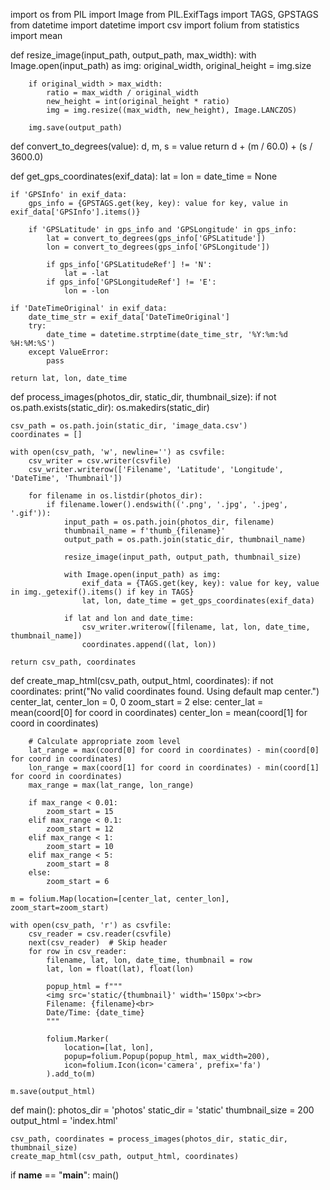 import os
from PIL import Image
from PIL.ExifTags import TAGS, GPSTAGS
from datetime import datetime
import csv
import folium
from statistics import mean

def resize_image(input_path, output_path, max_width):
    with Image.open(input_path) as img:
        original_width, original_height = img.size
        
        if original_width > max_width:
            ratio = max_width / original_width
            new_height = int(original_height * ratio)
            img = img.resize((max_width, new_height), Image.LANCZOS)

        img.save(output_path)

def convert_to_degrees(value):
    d, m, s = value
    return d + (m / 60.0) + (s / 3600.0)

def get_gps_coordinates(exif_data):
    lat = lon = date_time = None

    if 'GPSInfo' in exif_data:
        gps_info = {GPSTAGS.get(key, key): value for key, value in exif_data['GPSInfo'].items()}
        
        if 'GPSLatitude' in gps_info and 'GPSLongitude' in gps_info:
            lat = convert_to_degrees(gps_info['GPSLatitude'])
            lon = convert_to_degrees(gps_info['GPSLongitude'])
            
            if gps_info['GPSLatitudeRef'] != 'N':
                lat = -lat
            if gps_info['GPSLongitudeRef'] != 'E':
                lon = -lon

    if 'DateTimeOriginal' in exif_data:
        date_time_str = exif_data['DateTimeOriginal']
        try:
            date_time = datetime.strptime(date_time_str, '%Y:%m:%d %H:%M:%S')
        except ValueError:
            pass

    return lat, lon, date_time

def process_images(photos_dir, static_dir, thumbnail_size):
    if not os.path.exists(static_dir):
        os.makedirs(static_dir)

    csv_path = os.path.join(static_dir, 'image_data.csv')
    coordinates = []

    with open(csv_path, 'w', newline='') as csvfile:
        csv_writer = csv.writer(csvfile)
        csv_writer.writerow(['Filename', 'Latitude', 'Longitude', 'DateTime', 'Thumbnail'])

        for filename in os.listdir(photos_dir):
            if filename.lower().endswith(('.png', '.jpg', '.jpeg', '.gif')):
                input_path = os.path.join(photos_dir, filename)
                thumbnail_name = f'thumb_{filename}'
                output_path = os.path.join(static_dir, thumbnail_name)

                resize_image(input_path, output_path, thumbnail_size)

                with Image.open(input_path) as img:
                    exif_data = {TAGS.get(key, key): value for key, value in img._getexif().items() if key in TAGS}
                    lat, lon, date_time = get_gps_coordinates(exif_data)

                if lat and lon and date_time:
                    csv_writer.writerow([filename, lat, lon, date_time, thumbnail_name])
                    coordinates.append((lat, lon))

    return csv_path, coordinates

def create_map_html(csv_path, output_html, coordinates):
    if not coordinates:
        print("No valid coordinates found. Using default map center.")
        center_lat, center_lon = 0, 0
        zoom_start = 2
    else:
        center_lat = mean(coord[0] for coord in coordinates)
        center_lon = mean(coord[1] for coord in coordinates)
        
        # Calculate appropriate zoom level
        lat_range = max(coord[0] for coord in coordinates) - min(coord[0] for coord in coordinates)
        lon_range = max(coord[1] for coord in coordinates) - min(coord[1] for coord in coordinates)
        max_range = max(lat_range, lon_range)
        
        if max_range < 0.01:
            zoom_start = 15
        elif max_range < 0.1:
            zoom_start = 12
        elif max_range < 1:
            zoom_start = 10
        elif max_range < 5:
            zoom_start = 8
        else:
            zoom_start = 6

    m = folium.Map(location=[center_lat, center_lon], zoom_start=zoom_start)

    with open(csv_path, 'r') as csvfile:
        csv_reader = csv.reader(csvfile)
        next(csv_reader)  # Skip header
        for row in csv_reader:
            filename, lat, lon, date_time, thumbnail = row
            lat, lon = float(lat), float(lon)
            
            popup_html = f"""
            <img src='static/{thumbnail}' width='150px'><br>
            Filename: {filename}<br>
            Date/Time: {date_time}
            """
            
            folium.Marker(
                location=[lat, lon],
                popup=folium.Popup(popup_html, max_width=200),
                icon=folium.Icon(icon='camera', prefix='fa')
            ).add_to(m)

    m.save(output_html)

def main():
    photos_dir = 'photos'
    static_dir = 'static'
    thumbnail_size = 200
    output_html = 'index.html'

    csv_path, coordinates = process_images(photos_dir, static_dir, thumbnail_size)
    create_map_html(csv_path, output_html, coordinates)

if __name__ == "__main__":
    main()